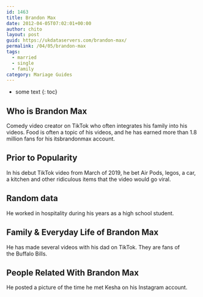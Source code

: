 ```yaml
---
id: 1463
title: Brandon Max
date: 2012-04-05T07:02:01+00:00
author: chito
layout: post
guid: https://ukdataservers.com/brandon-max/
permalink: /04/05/brandon-max  
tags:
  - married
  - single
  - family
category: Mariage Guides
---
```


* some text
{: toc}


## Who is  Brandon Max
                  
                  
                  
Comedy video creator on TikTok who often integrates his family into his videos. Food is often a topic of his videos, and he has earned more than 1.8 million fans for his itsbrandonmax account. 
                  
                
                
                
## Prior to Popularity 
                  
                  
                  
In his debut TikTok video from March of 2019, he bet Air Pods, legos, a car, a kitchen and other ridiculous items that the video would go viral.
                  
                
                
                
## Random data 
                  
                  
                  
He worked in hospitality during his years as a high school student.
                  
                
                
                
## Family & Everyday Life of Brandon Max
                  
                  
                  
He has made several videos with his dad on TikTok. They are fans of the Buffalo Bills.
                  
                
                
                
## People Related With  Brandon Max
                  
                  
                  
He posted a picture of the time he met Kesha on his Instagram account.
                  
                
              
            
          
          
          
    
    
  
